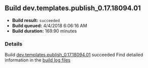 ## Build dev.templates.publish_0.17.18094.01
- **Build result:** `succeeded`
- **Build queued:** 4/4/2018 6:06:16 AM
- **Build duration:** 169.90 minutes
### Details
Build [dev.templates.publish_0.17.18094.01](https://winappstudio.visualstudio.com/web/build.aspx?pcguid=a4ef43be-68ce-4195-a619-079b4d9834c2&builduri=vstfs%3a%2f%2f%2fBuild%2fBuild%2f25375) succeeded
Find detailed information in the [build log files](https://uwpctdiags.blob.core.windows.net/buildlogs/dev.templates.publish_0.17.18094.01_logs.zip)
